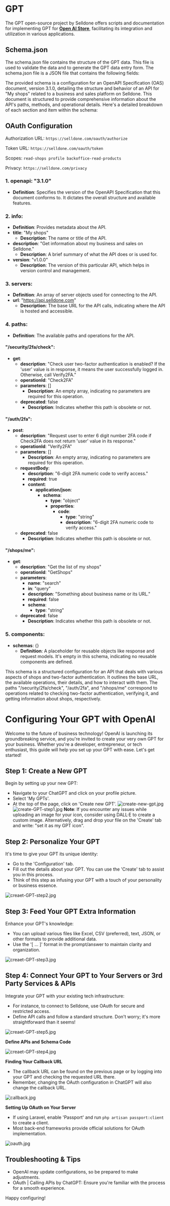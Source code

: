 # GPT
The GPT open-source project by Selldone offers scripts and documentation for implementing GPT for [**Open AI Store**](https://openai.com/blog/introducing-gpts), facilitating its integration and utilization in various applications.


## Schema.json
The schema.json file contains the structure of the GPT data. This file is used to validate the data and to generate the GPT data entry form. The schema.json file is a JSON file that contains the following fields:


The provided schema is a configuration for an OpenAPI Specification (OAS) document, version 3.1.0, detailing the structure and behavior of an API for "My shops" related to a business and sales platform on Selldone. This document is structured to provide comprehensive information about the API's paths, methods, and operational details. Here's a detailed breakdown of each section and item within the schema:


## OAuth Configuration
Authorization URL: `https://selldone.com/oauth/authorize`

Token URL: `https://selldone.com/oauth/token`

Scopes: `read-shops profile backoffice-read-products`

Privacy: `https://selldone.com/privacy`



### 1. **openapi**: "3.1.0"
- **Definition**: Specifies the version of the OpenAPI Specification that this document conforms to. It dictates the overall structure and available features.

### 2. **info**:
- **Definition**: Provides metadata about the API.
- **title**: "My shops"
    - **Description**: The name or title of the API.
- **description**: "Get information about my business and sales on Selldone."
    - **Description**: A brief summary of what the API does or is used for.
- **version**: "v1.0.0"
    - **Description**: The version of this particular API, which helps in version control and management.

### 3. **servers**:
- **Definition**: An array of server objects used for connecting to the API.
- **url**: "https://api.selldone.com"
    - **Description**: The base URL for the API calls, indicating where the API is hosted and accessible.

### 4. **paths**:
- **Definition**: The available paths and operations for the API.

#### "/security/2fa/check":
- **get**:
    - **description**: "Check user two-factor authentication is enabled? If the 'user' value is in response, it means the user successfully logged in. Otherwise, call Verify2FA."
    - **operationId**: "Check2FA"
    - **parameters**: []
        - **Description**: An empty array, indicating no parameters are required for this operation.
    - **deprecated**: false
        - **Description**: Indicates whether this path is obsolete or not.

#### "/auth/2fa":
- **post**:
    - **description**: "Request user to enter 6 digit number 2FA code if Check2FA does not return 'user' value in its response."
    - **operationId**: "Verify2FA"
    - **parameters**: []
        - **Description**: An empty array, indicating no parameters are required for this operation.
    - **requestBody**:
        - **description**: "6-digit 2FA numeric code to verify access."
        - **required**: true
        - **content**:
            - **application/json**:
                - **schema**:
                    - **type**: "object"
                    - **properties**:
                        - **code**:
                            - **type**: "string"
                            - **description**: "6-digit 2FA numeric code to verify access."
    - **deprecated**: false
        - **Description**: Indicates whether this path is obsolete or not.

#### "/shops/me":
- **get**:
    - **description**: "Get the list of my shops"
    - **operationId**: "GetShops"
    - **parameters**:
        - **name**: "search"
        - **in**: "query"
        - **description**: "Something about business name or its URL."
        - **required**: false
        - **schema**:
            - **type**: "string"
    - **deprecated**: false
        - **Description**: Indicates whether this path is obsolete or not.

### 5. **components**:
- **schemas**: {}
    - **Definition**: A placeholder for reusable objects like response and request models. It's empty in this schema, indicating no reusable components are defined.

This schema is a structured configuration for an API that deals with various aspects of shops and two-factor authentication. It outlines the base URL, the available operations, their details, and how to interact with them. The paths "/security/2fa/check", "/auth/2fa", and "/shops/me" correspond to operations related to checking two-factor authentication, verifying it, and getting information about shops, respectively.


# Configuring Your GPT with OpenAI

Welcome to the future of business technology! OpenAI is launching its groundbreaking service, and you're invited to create your very own GPT for your business. Whether you're a developer, entrepreneur, or tech enthusiast, this guide will help you set up your GPT with ease. Let's get started!

## Step 1: Create a New GPT

Begin by setting up your new GPT:

- Navigate to your ChatGPT and click on your profile picture.
- Select 'My GPTs'.
- At the top of the page, click on 'Create new GPT'.
![create-new-gpt.jpg](_docs%2Fcreate-new-gpt.jpg)
![create-GPT-step1.jpg](_docs%2Fcreate-GPT-step1.jpg)
**Note**: If you encounter any issues while uploading an image for your icon, consider using DALL·E to create a custom image. Alternatively, drag and drop your file on the 'Create' tab and write: "set it as my GPT icon".

## Step 2: Personalize Your GPT

It's time to give your GPT its unique identity:

- Go to the 'Configuration' tab.
- Fill out the details about your GPT. You can use the 'Create' tab to assist you in this process.
- Think of this step as infusing your GPT with a touch of your personality or business essence.

![creaet-GPT-step2.jpg](_docs%2Fcreaet-GPT-step2.jpg)

## Step 3: Feed Your GPT Extra Information

Enhance your GPT's knowledge:

- You can upload various files like Excel, CSV (preferred), text, JSON, or other formats to provide additional data.
- Use the '[ ... ]' format in the prompt/answer to maintain clarity and organization.

![creaet-GPT-step3.jpg](_docs%2Fcreaet-GPT-step3.jpg)

## Step 4: Connect Your GPT to Your Servers or 3rd Party Services & APIs

Integrate your GPT with your existing tech infrastructure:

- For instance, to connect to Selldone, use OAuth for secure and restricted access.
- Define API calls and follow a standard structure. Don't worry; it's more straightforward than it seems!

![creaet-GPT-step5.jpg](_docs%2Fcreaet-GPT-step5.jpg)


**Define APIs and Schema Code**

![creaet-GPT-step4.jpg](_docs%2Fcreaet-GPT-step4.jpg)

**Finding Your Callback URL**

- The callback URL can be found on the previous page or by logging into your GPT and checking the requested URL there.
- Remember, changing the OAuth configuration in ChatGPT will also change the callback URL.

![callback.jpg](_docs%2Fcallback.jpg)

**Setting Up OAuth on Your Server**

- If using Laravel, enable 'Passport' and run `php artisan passport:client` to create a client.
- Most back-end frameworks provide official solutions for OAuth implementation.

![oauth.jpg](_docs%2Foauth.jpg)

## Troubleshooting & Tips

- OpenAI may update configurations, so be prepared to make adjustments.
- OAuth | Calling APIs by ChatGPT: Ensure you're familiar with the process for a smooth experience.


Happy configuring!
